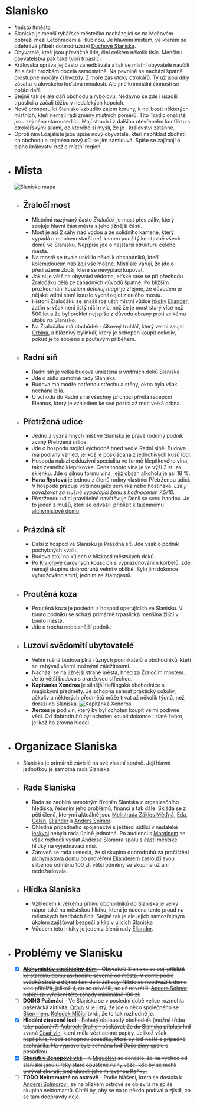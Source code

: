 # Slanisko
- #místo #město
- Slanisko je menší rybářské městečko nacházející se na Mečovém pobřeží mezi Letohradem a Hlubinou. Je hlavním místem, ve kterém se odehrává příběh dobrodružství [Duchové Slaniska](Duchové_Slaniska.md).
- Obyvatelé, kteří jsou převážně lidé, činí celkem několik tisíc. Menšinu obyvatelstva pak také tvoří trpaslíci.
- Královská správa jej často zanedbávala a tak se místní obyvatelé naučili žít a čelit hrozbám docela samostatně. Na pevnině se nachází špatně prostupné močály či hvozdy. Z moře zas útoky otrokářů. Ty už jsou díky zásahu královského loďstva minulostí. Ale jiné kriminální činnosti se pořád daří.
- Stejně tak se ale daří obchodu a rybolovu. Nedávno se zde i usadili trpaslíci a začali těžbu v nedalekých kopcích.
- Nově prosperující Slanisko vzbudilo zájem koruny, k nelibosti některých místních, kteří nemají rádi změny místních poměrů. Tito Tradicionalisté jsou zejména starousedlíci. Mají strach i z dalšího otevřeného konfliktu s otrokářskými silami, do kterého si myslí, že je   království zatáhne.
- Oproti nim Loajalisté jsou spíše nový obyvatelé, kteří například zbohatli na obchodu a zejména nový důl se jim zamlouvá. Spíše se zajímají o blaho království než o místní region.
- # Místa
  ![Slanisko mapa](../assets/images/Slanisko_mapa.png)
	- ## Žraločí most
		- Místními nazývaný často *Žraločák* je most přes záliv, který spojuje hlavní část města s jeho jižnější částí.
		- Most je asi 2 sáhy nad vodou a ze solidního kamene, který vypadá o mnohem starší než kamen použitý ke stavbě všech domů ve Slanisku. Nejspíše jde o nejstarší strukturu celého města.
		- Na mostě se trvale usídlilo několik obchodníků, kteří kolemjdoucím nabízejí vše možné. Místí ale varují, že jde o předražené zboží, které se nevyplácí kupovat.
		- Jak si je většina obyvatel vědoma, elfské rase se při přechodu Žraločáku dělá ze záhadných důvodů špatně. Po bližším prozkoumání kouzlem *detekuj magii* je zřejmé, že důvodem je nějaké velmi staré kouzlo vycházející z celého mostu.
		- Historii Žraločáku se snažil rozluštit místní vůdce [hlídky](#hlídka-slaniska) [Eliander](Eliander.md), zatím si však není jistý ničím víc, než že je most starý více než 500 let a že byl proklet nejspíše z důvodu obrany proti velkému útoku na Slanisko.
		- Na Žraločáku má obchůdek i šikovný truhlář, který velmi zaujal [Orbina](Orbin_Vlček.md), a bláznivý bylinkář, který je schopen koupit cokoliv, pokud je to spojeno s poutavým příběhem.
	- ## Radní síň
		- Radní síň je velká budova umístěná u vnitřních doků Slaniska.
		- Jde o sídlo samotné rady Slaniska.
		- Budova má modře natřenou střechu a stěny, okna byla však nechána bílá.
		- U vchodu do Radní síně všechny příchozí přivítá recepční Eleanus, který je vzhledem ke své pozici až moc velká drbna.
	- ## Přetržená udice
		- Jedno z významných míst ve Slanisku je právě rodinný podnik zvaný Přetržená udice.
		- Jde o hospodu stojící východně hned vedle Radní síně. Budova má podivný vzhled, jelikož je poskládaná z jednotlivých kusů lodí.
		- Hospoda nabízí exkluzivní specialitu ve formě klepítkového vína, také zvaného klepítkovka. Cena tohoto vína je ve výši 3 st. za sklenku. Jde o silnou formu vína, jejíž obsah alkoholu je asi 18 %.
		- **Hana Rystová** je jednou z členů rodiny vlastnící Přetrženou udici. V hospodě pracuje většinou jako servírka nebo hostinská. *Lze ji považovat za slušně vypadající ženu s hodnocením 7,5/10.*
		- Přetrženou udici pravidelně navštěvuje Donil se svou bandou. Je to jeden z mužů, kteří se odvážili přiblížit k tajemnému [alchymistově domu](Alchymistův_dům.md).
	- ## Prázdná síť
		- Další z hospod ve Slanisku je Prázdná síť. Jde však o podnik pochybných kvalit.
		- Budova stojí na kůlech v blízkosti městských doků.
		- Po [Kiviorově](Kivior.md) čarovných kouscích s vyprazdňováním korbelů, zde nemají skupinu dobrodruhů velmi v oblibě. Bylo jim dokonce vyhrožováno smrtí, jedním ze štamgastů.
	- ## Proutěná koza
		- Proutěná koza je poslední z hospod operujících ve Slanisku. V tomto podniku se schází primárně trpaslická menšina žijící v tomto městě.
		- Jde o trochu noblesnější podnik.
	- ## Luzovi svědomití ubytovatelé
		- Velmi rušná budova plná různých podnikatelů a obchodníků, kteří se zabývají všemi možnými záležitostmi.
		- Nachází se na jižnější straně města, hned za Žraločím mostem. Je to větší budova s oranžovou střechou.
		- **Kapitánka Xendros** je silnější tieflingská obchodnice s magickými předměty. Je schopna sehnat prakticky cokoliv, ačkoliv u některých předmětů může trvat až několik týdnů, než dorazí do Slaniska.
		  ![Kapitánka Xendros](../assets/images/kapitanka_xendros.png)
		- **Xerxes** je podivín, který by byl ochoten koupit velmi podivné věci. Od dobrodruhů byl ochoten koupit dokonce i zlaté žebro, jelikož ho zrovna hledal.
- # Organizace Slaniska
	- Slanisko je primárně závislé na své vlastní správě. Její hlavní jednotkou je samotná rada Slaniska.
	- ## Rada Slaniska
		- Rada se zaobírá samotným řízením Slaniska z organizačního hlediska, řešením jeho problémů, financí a tak dále. Skládá se z pěti členů, kterými aktuálně jsou [Melistráda Zákles Měďná](Melistráda_Zákles_Měďná.md), [Eda](Eda.md), [Gelan](Gelan.md), [Eliander](Eliander.md) a [Anders Solmor](Anders_Solmor.md).
		- Ohledně případného spojenectví s ještěrci sídlící v nedaleké [jeskyni](Ještěrecká_jeskyně.md) nebyla rada úplně jednotná. Po audienci s [Morginem](Morgin.md) se však rozhodli vyslat [Anderse Slomora](Anders_Solmor.md) spolu s částí městské hlídky na vyjednávací misi.
		- Zároveň se rada usnesla, že si skupina dobrodruhů za pročištění [alchymistova domu](Alchymistův_dům.md) po prověření [Elianderem](Eliander.md) zaslouží svou slíbenou odměnu 100 zl. větší odměny se skupina už ani nedožadovala.
	- ## Hlídka Slaniska
		- Vzhledem k velkému přílivu obchodníků do Slaniska je velký nápor také na městskou hlídku, která je nucena tento proud na městských hradbách řídit. Stejně tak je ale jejich samozřejmým úkolem zajišťovat bezpečí a klid v ulicích Slaniska
		- Vůdcem této hlídky je jeden z členů rady [Eliander](Eliander.md).
- # Problémy ve Slanisku
	- [x] ~~**[Alchymistův strašidelný dům](Alchymistův_dům.md)** - Obyvatelé Slaniska se bojí přiblížit ke starému domu asi hodinu severně od města. V domě podle svědků straší a dějí se tam další záhady. Nikdo se neodváží k domu více přiblížit, jelikož ti, co se odvážili, se už nevrátili. [Anders Solmor](Anders_Solmor.md) nabízí za vyřešení této záhady minimálně 100 zl.~~
	- [ ] **DOING** **Pašeráci** - Ve Slanisku se v poslední době velice rozmohla pašerácká aktivita. [Orbin](Orbin_Vlček.md) si je jistý, že jde o něco společného se [Skerrinem](Skerrin.md). [Keledek Mlčící](Keledek_Mlčící.md) tvrdí, že to tak rozhodně je.
	- [x] ~~**Hledání ztracené lodi** - Bohatý obtloustlý obchodník (možná třeba taky pašerák?) [Aubreck Drallion](Aubreck_Drallion.md) očekával, že do [Slaniska]() připluje loď zvaná [Císař vln](Císař_vln.md), která měla vézt cenné papíry. Jelikož však nepřiplula, hledá schopnou posádku, která by loď našla a případně zachránila. Na výpravu byla sehnána loď [Duše zimy](Duše_zimy.md) spolu s posádkou.~~
	- [x] ~~**[Skuruti v Zenopově věž](Skuruti_v_Zenopově_věž.md)** - K [Miguelovi](Miguel.md) se doneslo, že na východ od slaniska jsou u řeky staré opuštěné ruiny věže, kde by se mohli ukrývat skuruti, jenž ukradli jeho milovanou Kaňku.~~
	- [ ] **TODO** **Nekromatné na ostrově** - Podle hlášení, která se dostala k [Andersi Solmorovi](Anders_Solmor.md), se na blízkém ostrově se objevila nejspíše skupina nektomantů. Chtěl by, aby se na to někdo podíval a zjistil, co se tam doopravdy děje.